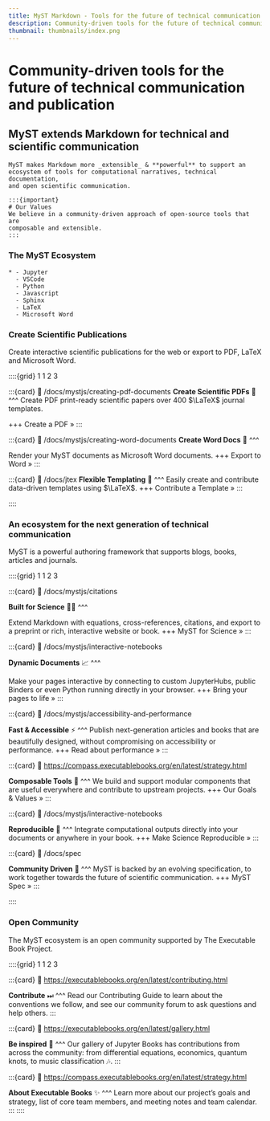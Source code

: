 ```yaml
---
title: MyST Markdown - Tools for the future of technical communication
description: Community-driven tools for the future of technical communication and publication. MyST makes markdown more extensible and powerful to support an ecosystem of tools for computational narratives, technical documentation, and open scientific communication.
thumbnail: thumbnails/index.png
---
```


# Community-driven tools for the future of technical communication and publication

## MyST extends Markdown for technical and scientific communication

```{myst}
MyST makes Markdown more _extensible_ & **powerful** to support an
ecosystem of tools for computational narratives, technical documentation,
and open scientific communication.

:::{important}
# Our Values
We believe in a community-driven approach of open-source tools that are
composable and extensible.
:::
```

### The MyST Ecosystem

```{list-table}
* - Jupyter
  - VSCode
  - Python
  - Javascript
  - Sphinx
  - LaTeX
  - Microsoft Word
```

### Create Scientific Publications

Create interactive scientific publications for the web or export to PDF, LaTeX and Microsoft Word.

::::{grid} 1 1 2 3

:::{card}
:link: /docs/mystjs/creating-pdf-documents
**Create Scientific PDFs** 📄
^^^
Create PDF print-ready scientific papers over 400 $\LaTeX$ journal templates.

+++
Create a PDF »
:::

:::{card}
:link: /docs/mystjs/creating-word-documents
**Create Word Docs** 📃
^^^

Render your MyST documents as Microsoft Word documents.
+++
Export to Word »
:::

:::{card}
:link: /docs/jtex
**Flexible Templating** 🧱
^^^
Easily create and contribute data-driven templates using $\LaTeX$.
+++
Contribute a Template »
:::

::::

### An ecosystem for the next generation of technical communication

MyST is a powerful authoring framework that supports blogs, books, articles and journals.

::::{grid} 1 1 2 3

:::{card}
:link: /docs/mystjs/citations

**Built for Science** 👩‍🔬
^^^

Extend Markdown with equations, cross-references, citations, and export to a preprint or rich, interactive website or book.
+++
MyST for Science »
:::

:::{card}
:link: /docs/mystjs/interactive-notebooks

**Dynamic Documents** 📈
^^^

Make your pages interactive by connecting to custom JupyterHubs, public Binders or even Python running directly in your browser.
+++
Bring your pages to life »
:::

:::{card}
:link: /docs/mystjs/accessibility-and-performance

**Fast & Accessible** ⚡️
^^^
Publish next-generation articles and books that are beautifully designed, without compromising on accessibility or performance.
+++
Read about performance »
:::

:::{card}
:link: https://compass.executablebooks.org/en/latest/strategy.html

**Composable Tools** 🧱
^^^
We build and support modular components that are useful everywhere and contribute to upstream projects.
+++
Our Goals & Values »
:::

:::{card}
:link: /docs/mystjs/interactive-notebooks

**Reproducible** 💎
^^^
Integrate computational outputs directly into your documents or anywhere in your book.
+++
Make Science Reproducible »
:::

:::{card}
:link: /docs/spec

**Community Driven** 🤝
^^^
MyST is backed by an evolving specification, to work together towards the future of scientific communication.
+++
MyST Spec »
:::

::::

### Open Community

The MyST ecosystem is an open community supported by The Executable Book Project.

::::{grid} 1 1 2 3

:::{card}
:link: https://executablebooks.org/en/latest/contributing.html

**Contribute** ⏭
^^^
Read our Contributing Guide to learn about the conventions we follow, and see our community forum to ask questions and help others.
:::

:::{card}
:link: https://executablebooks.org/en/latest/gallery.html

**Be inspired** 🚀
^^^
Our gallery of Jupyter Books has contributions from across the community: from differential equations, economics, quantum knots, to music classification 🎶.
:::

:::{card}
:link: https://compass.executablebooks.org/en/latest/strategy.html

**About Executable Books** ✨
^^^
Learn more about our project’s goals and strategy, list of core team members, and meeting notes and team calendar.
:::
::::
